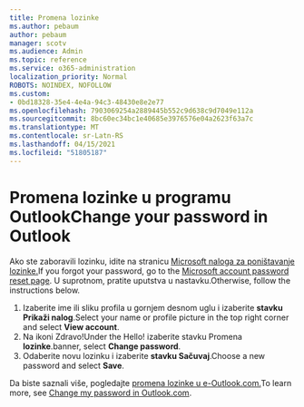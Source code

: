 ```yaml
---
title: Promena lozinke
ms.author: pebaum
author: pebaum
manager: scotv
ms.audience: Admin
ms.topic: reference
ms.service: o365-administration
localization_priority: Normal
ROBOTS: NOINDEX, NOFOLLOW
ms.custom:
- 0bd18328-35e4-4e4a-94c3-48430e8e2e77
ms.openlocfilehash: 7903069254a2889445b552c9d638c9d7049e112a
ms.sourcegitcommit: 8bc60ec34bc1e40685e3976576e04a2623f63a7c
ms.translationtype: MT
ms.contentlocale: sr-Latn-RS
ms.lasthandoff: 04/15/2021
ms.locfileid: "51805187"
---
```

# <a name="change-your-password-in-outlook"></a><span data-ttu-id="eb653-102">Promena lozinke u programu Outlook</span><span class="sxs-lookup"><span data-stu-id="eb653-102">Change your password in Outlook</span></span>

<span data-ttu-id="eb653-103">Ako ste zaboravili lozinku, idite na stranicu [Microsoft naloga za poništavanje lozinke.](https://go.microsoft.com/fwlink/p/?linkid=841909)</span><span class="sxs-lookup"><span data-stu-id="eb653-103">If you forgot your password, go to the [Microsoft account password reset page](https://go.microsoft.com/fwlink/p/?linkid=841909).</span></span> <span data-ttu-id="eb653-104">U suprotnom, pratite uputstva u nastavku.</span><span class="sxs-lookup"><span data-stu-id="eb653-104">Otherwise, follow the instructions below.</span></span>
  
1. <span data-ttu-id="eb653-105">Izaberite ime ili sliku profila u gornjem desnom uglu i izaberite **stavku Prikaži nalog**.</span><span class="sxs-lookup"><span data-stu-id="eb653-105">Select your name or profile picture in the top right corner and select **View account**.</span></span>
2. <span data-ttu-id="eb653-106">Na ikoni Zdravo!</span><span class="sxs-lookup"><span data-stu-id="eb653-106">Under the Hello!</span></span> <span data-ttu-id="eb653-107">izaberite stavku Promena **lozinke**.</span><span class="sxs-lookup"><span data-stu-id="eb653-107">banner, select **Change password**.</span></span>
3. <span data-ttu-id="eb653-108">Odaberite novu lozinku i izaberite **stavku Sačuvaj**.</span><span class="sxs-lookup"><span data-stu-id="eb653-108">Choose a new password and select **Save**.</span></span>

<span data-ttu-id="eb653-109">Da biste saznali više, pogledajte [promena lozinke u e-Outlook.com.](https://support.office.com/article/2138d690-811c-4545-b2f3-e4dbe80c9735.aspx)</span><span class="sxs-lookup"><span data-stu-id="eb653-109">To learn more, see [Change my password in Outlook.com](https://support.office.com/article/2138d690-811c-4545-b2f3-e4dbe80c9735.aspx).</span></span>
